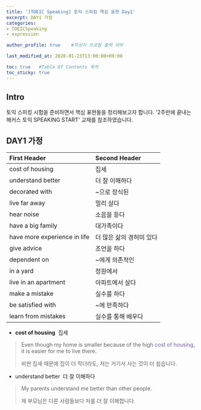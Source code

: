 ```yaml
---
title: '[TOEIC Speaking] 토익 스피킹 핵심 표현 Day1' 
excerpt: DAY1 가정
categories:
- TOEICSpeaking
- expression

author_profile: true    #작성자 프로필 출력 여부

last_modified_at: 2020-01-23T13:00:00+09:00

toc: true   #Table Of Contents 목차 
toc_sticky: true
---
```


## Intro
토익 스피킹 시험을 준비하면서 핵심 표현들을 정리해보고자 합니다. '2주만에 끝내는 해커스 토익 SPEAKING START' 교재를 참조하였습니다. 

## DAY1 가정

| First Header      | Second Header     |
| :---------------- | :---------------- | 
| cost of housing   | 집세              |  
| understand better | 더 잘 이해하다    |  
| decorated with    | ~으로 장식된      |  
| live far away     | 멀리 살다         |  
| hear noise        | 소음을 듣다       |  
| have a big family | 대가족이다        |  
| have more experience in life | 더 많은 삶의 경허미 있다 |
| give advice       | 조언을 하다       |
| dependent on      | ~에게 의존적인    |  
| in a yard         | 정원에서          |  
| live in an apartment | 아파트에서 살다 |  
| make a mistake    | 실수를 하다       |  
| be satisfied with | ~에 만족하다      |
| learn from mistakes | 실수를 통해 배우다 |  





- __cost of housing__       &nbsp;집세
> Even though my home is smaller because of the high <span style="color: #705fa1">cost of housing</span>, it is easier for me to live there.
>
> 비싼 집세 때문에 집이 더 작더라도, 저는 거기서 사는 것이 더 쉽습니다.

- understand better     &nbsp;더 잘 이해하다
> My parents understand me better than other people.
>
> 제 부모님은 다른 사람들보다 저를 더 잘 이해합니다.

